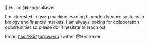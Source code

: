 👋 Hi, I’m @henrysalkever

I'm interested in using machine learning to model dynamic systems in biology and financial markets. 
I am always looking for collaboration opportunities so please don't hesitate to reach out. 

Email: hss2235@uncw.edu
Twitter: @HSalkever

